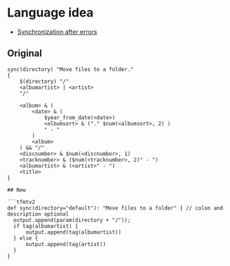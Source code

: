 # Language idea

- [Synchronization after errors](https://craftinginterpreters.com/parsing-expressions.html)

## Original

```tfmtv1
sync(directory) "Move files to a folder."
{
    $(directory) "/"
    <albumartist> | <artist>
    "/"

    <album> & (
        <date> & (
            $year_from_date(<date>)
            <albumsort> & ("." $num(<albumsort>, 2) )
            " - "
        )
        <album>
    ) && "/"
    <discnumber> & $num(<discnumber>, 1)
    <tracknumber> & ($num(<tracknumber>, 2)" - ")
    <albumartist> & (<artist>" - ")
    <title>
}

## New

```tfmtv2
def sync(directory="default"): "Move files to a folder" { // colon and description optional
  output.append(param(directory + "/"));
  if tag(albumartist) {
      output.append(tag(albumartist))
  } else {
      output.append(tag(artist))
  }
}
```
